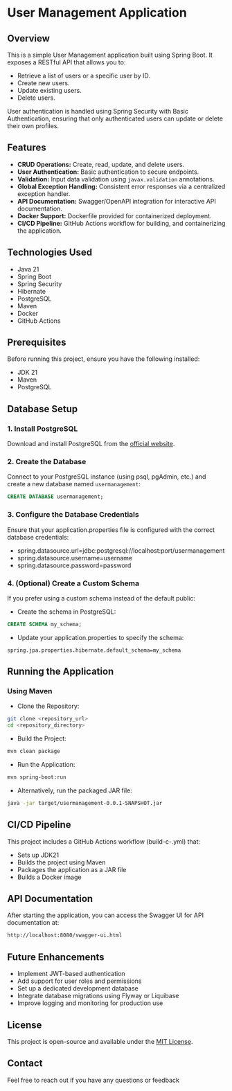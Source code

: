 # User Management Application

## Overview
This is a simple User Management application built using Spring Boot. It exposes a RESTful API that allows you to:
- Retrieve a list of users or a specific user by ID.
- Create new users.
- Update existing users.
- Delete users.

User authentication is handled using Spring Security with Basic Authentication, ensuring that only authenticated users can update or delete their own profiles.

## Features
- **CRUD Operations:** Create, read, update, and delete users.
- **User Authentication:** Basic authentication to secure endpoints.
- **Validation:** Input data validation using `javax.validation` annotations.
- **Global Exception Handling:** Consistent error responses via a centralized exception handler.
- **API Documentation:** Swagger/OpenAPI integration for interactive API documentation.
- **Docker Support:** Dockerfile provided for containerized deployment.
- **CI/CD Pipeline:** GitHub Actions workflow for building, and containerizing the application.

## Technologies Used
- Java 21
- Spring Boot
- Spring Security
- Hibernate
- PostgreSQL
- Maven
- Docker
- GitHub Actions

## Prerequisites
Before running this project, ensure you have the following installed:
- JDK 21
- Maven 
- PostgreSQL

## Database Setup

### 1. Install PostgreSQL
Download and install PostgreSQL from the [official website](https://www.postgresql.org/download/).

### 2. Create the Database
Connect to your PostgreSQL instance (using psql, pgAdmin, etc.) and create a new database named `usermanagement`:
```sql
CREATE DATABASE usermanagement;
```

### 3. Configure the Database Credentials

Ensure that your application.properties file is configured with the correct database credentials:

- spring.datasource.url=jdbc:postgresql://localhost:port/usermanagement
- spring.datasource.username=username
- spring.datasource.password=password

### 4. (Optional) Create a Custom Schema

If you prefer using a custom schema instead of the default public:

- Create the schema in PostgreSQL:
```sql
CREATE SCHEMA my_schema;
```
- Update your application.properties to specify the schema:
```properties
spring.jpa.properties.hibernate.default_schema=my_schema
```

## Running the Application
### Using Maven

- Clone the Repository:
```bash
git clone <repository_url>
cd <repository_directory>
```

- Build the Project:
```bash
mvn clean package
```
- Run the Application:
```bash
mvn spring-boot:run
```

- Alternatively, run the packaged JAR file:
```bash
java -jar target/usermanagement-0.0.1-SNAPSHOT.jar
```

## CI/CD Pipeline
This project includes a GitHub Actions workflow (build-c-.yml) that:
- Sets up JDK21
- Builds the project using Maven
- Packages the application as a JAR file
- Builds a Docker image

## API Documentation
After starting the application, you can access the Swagger UI for API documentation at:
```bash
http://localhost:8080/swagger-ui.html
```
## Future Enhancements
- Implement JWT-based authentication
- Add support for user roles and permissions
- Set up a dedicated development database
- Integrate database migrations using Flyway or Liquibase
- Improve logging and monitoring for production use
## License
This project is open-source and available under the [MIT License](LICENSE).

## Contact
Feel free to reach out if you have any questions or feedback